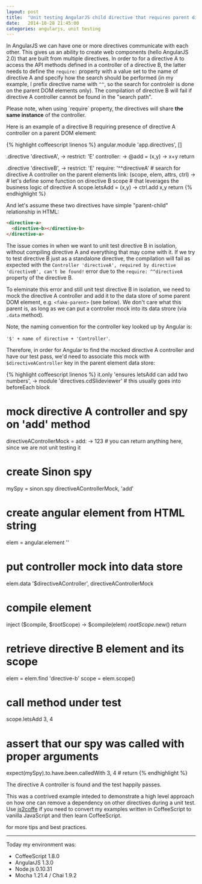 ```yaml
---
layout: post
title:  "Unit testing AngularJS child directive that requires parent directive"
date:   2014-10-28 21:45:00
categories: angularjs, unit testing
---
```


In AngularJS we can have one or more directives communicate with each other. This 
gives us an ability to create web components (hello AngularJS 2.0) that are built 
from multiple directives. In order to for a directive A to access the API methods 
defined in a controller of a directive B, the latter needs to define the `require:` 
property with a value set to the name of directive A and specify how the search
should be performed (in my example, I prefix directive name with `^^`, so the
search for controlelr is done on the parent DOM elements only). The compilation 
of directive B will fail if directive A controller cannot be found in the "search path".

<div class="alert alert-warning">
<i class="fa fa-bell-o fa-2x"></i>
  Please note, when using `require` property, the directives will share 
  <b>the same instance</b> of the controller.
</div>

Here is an example of a directive B requiring presence of directive A controller
on a parent DOM element:

{% highlight coffeescript linenos %}
angular.module 'app.directives', []

.directive 'directiveA', ->
  restrict: 'E'
  controller: ->
    @add = (x,y) ->
      x+y
  return
  
.directive 'directiveB', ->
  restrict: 'E'
  require: '^^directiveA' # search for directive A controller on the parent elements
  link: (scope, elem, attrs, ctrl) ->
    # let's define some function on directive B scope 
    # that leverages the business logic of directive A
    scope.letsAdd = (x,y) ->
      ctrl.add x,y
    return
{% endhighlight %}

And let's assume these two directives have simple "parent-child" relationship in HTML:

```html
<directive-a>
  <directive-b></directive-b>
</directive-a>
```

The issue comes in when we want to unit test directive B in isolation, without 
compiling directive A and everything that may come with it. 
If we try to test directive B just as a standalone directive, the compilation 
will fail as expected with the 
`Controller 'directiveA', required by directive 'directiveB', can't be found!`
error due to the `require: ^^directiveA` property of the directive B.

To eleminate this error and still unit test directive B in isolation, 
we need to mock the directive A controller and add it 
to the data store of some parent DOM element, e.g. `<fake-parent>` (see below).
We don't care what this parent is, as long as we can put a controller mock into
its data strore (via `.data` method). 

Note, the naming convention for the controller key looked up by Angular is: 

`'$' + name of directive + 'Controller'`. 

Therefore, in order for Angular to find the mocked directive A controller
and have our test pass, we'd need to associate this mock 
with `$directiveAController` key in the parent element data store:

{% highlight coffeescript linenos %}
it.only 'ensures letsAdd can add two numbers', ->
  module 'directives.cdSlideviewer' # this usually goes into beforeEach block

  # mock directive A controller and spy on 'add' method
  directiveAControllerMock =
    add: ->
      123 # you can return anything here, since we are not unit testing it
  
  # create Sinon spy
  mySpy = sinon.spy directiveAControllerMock, 'add'

  # create angular element from HTML string
  elem = angular.element '<fake-parent><directive-b><directive-b></fake-parent>'
  
  # put controller mock into <fake-parent> data store
  elem.data '$directiveAController', directiveAControllerMock
  
  # compile element
  inject ($compile, $rootScope) ->
    $compile(elem) $rootScope.$new()
    return
  
  # retrieve directive B element and its scope
  elem = elem.find 'directive-b'
  scope = elem.scope()

  # call method under test
  scope.letsAdd 3, 4 

  # assert that our spy was called with proper arguments
  expect(mySpy).to.have.been.calledWith 3, 4 # 
  return
{% endhighlight %}

The directive A controller is found and the test happily passes. <i class="fa fa-smile-o fa-lg" style="color:green"> </i>

This was a contrived example inteded to demonstrate a high level approach on 
how one can remove a dependency on other directives during a unit test. Use
[js2coffe](http://js2coffee.org/) if you need to convert my examples written in 
CoffeeScript to vanilla JavaScript and then learn CoffeeScript.</p>

<a class="twitter-follow-button"
  href="https://twitter.com/demisx1"
  data-show-count="false"
  data-lang="en"
  data-size="large">
</a> for more tips and best practices.

___

Today my environment was:

- CoffeeScript 1.8.0
- AngularJS 1.3.0
- Node.js 0.10.31
- Mocha 1.21.4 / Chai 1.9.2

